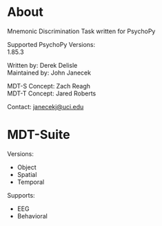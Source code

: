 # About
Mnemonic Discrimination Task written for PsychoPy

Supported PsychoPy Versions:<br/>
1.85.3

Written by: Derek Delisle<br/>
Maintained by: John Janecek

MDT-S Concept: Zach Reagh<br/>
MDT-T Concept: Jared Roberts

Contact: janecekj@uci.edu

# MDT-Suite
Versions:
* Object
* Spatial
* Temporal

Supports:
* EEG
* Behavioral 

